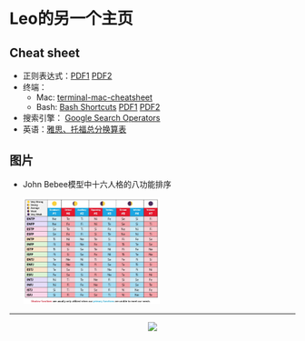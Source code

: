# Leo的另一个主页

## Cheat sheet

- 正则表达式：[PDF1](_asset/cheat-sheet/regex1.pdf ':ignore') [PDF2](_asset/cheat-sheet/regex2.pdf ':ignore')
- 终端：
  - Mac: [terminal-mac-cheatsheet](https://github.com/0nn0/terminal-mac-cheatsheet/tree/master/) 
  - Bash: [Bash Shortcuts](https://gist.github.com/tuxfight3r/60051ac67c5f0445efee) [PDF1]( /_asset/cheat-sheet/bash1.pdf ':ignore') [PDF2](/_asset/cheat-sheet/bash2.pdf ':ignore')
- 搜索引擎： [Google Search Operators](_asset/cheat-sheet/google1.pdf) 
- 英语：[雅思、托福总分换算表](_asset/cheat-sheet/english1.pdf ':ignore')

## 图片

- John Bebee模型中十六人格的八功能排序

  <img src="_asset/cheat-sheet/bebee1.png.webp" alt="bebee1.png" style="zoom:25%;" />

----

<center><a href="https://clustrmaps.com/site/1c4v3"  title="ClustrMaps"><img src="//www.clustrmaps.com/map_v2.png?d=DzhGtTOxYHhrq72VQ0OKyeQdpXIo8jaz8JvdcQgjcxQ&cl=ffffff" /></a></center>
